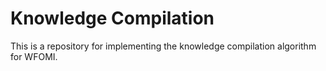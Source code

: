 # Knowledge Compilation

This is a repository for implementing the knowledge compilation algorithm for WFOMI. 
